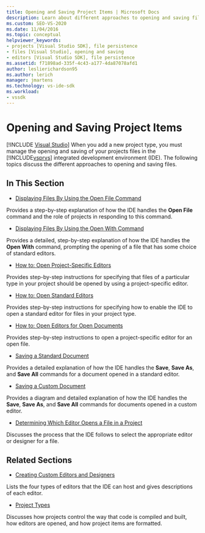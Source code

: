 ```yaml
---
title: Opening and Saving Project Items | Microsoft Docs
description: Learn about different approaches to opening and saving files for your new project type in the Visual Studio IDE.
ms.custom: SEO-VS-2020
ms.date: 11/04/2016
ms.topic: conceptual
helpviewer_keywords:
- projects [Visual Studio SDK], file persistence
- files [Visual Studio], opening and saving
- editors [Visual Studio SDK], file persistence
ms.assetid: f71898ad-335f-4c43-a177-4da87078afd1
author: leslierichardson95
ms.author: lerich
manager: jmartens
ms.technology: vs-ide-sdk
ms.workload:
- vssdk
---
```

# Opening and Saving Project Items

 [!INCLUDE [Visual Studio](~/includes/applies-to-version/vs-not-mac.md)]
When you add a new project type, you must manage the opening and saving of your projects files in the [!INCLUDE[vsprvs](../../code-quality/includes/vsprvs_md.md)] integrated development environment (IDE). The following topics discuss the different approaches to opening and saving files.

## In This Section
- [Displaying Files By Using the Open File Command](../../extensibility/internals/displaying-files-by-using-the-open-file-command.md)

 Provides a step-by-step explanation of how the IDE handles the **Open File** command and the role of projects in responding to this command.

- [Displaying Files By Using the Open With Command](../../extensibility/internals/displaying-files-by-using-the-open-with-command.md)

 Provides a detailed, step-by-step explanation of how the IDE handles the **Open With** command, prompting the opening of a file that has some choice of standard editors.

- [How to: Open Project-Specific Editors](../../extensibility/how-to-open-project-specific-editors.md)

 Provides step-by-step instructions for specifying that files of a particular type in your project should be opened by using a project-specific editor.

- [How to: Open Standard Editors](../../extensibility/how-to-open-standard-editors.md)

 Provides step-by-step instructions for specifying how to enable the IDE to open a standard editor for files in your project type.

- [How to: Open Editors for Open Documents](../../extensibility/how-to-open-editors-for-open-documents.md)

 Provides step-by-step instructions to open a project-specific editor for an open file.

- [Saving a Standard Document](../../extensibility/internals/saving-a-standard-document.md)

 Provides a detailed explanation of how the IDE handles the **Save**, **Save As**, and **Save All** commands for a document opened in a standard editor.

- [Saving a Custom Document](../../extensibility/internals/saving-a-custom-document.md)

 Provides a diagram and detailed explanation of how the IDE handles the **Save**, **Save As**, and **Save All** commands for documents opened in a custom editor.

- [Determining Which Editor Opens a File in a Project](../../extensibility/internals/determining-which-editor-opens-a-file-in-a-project.md)

 Discusses the process that the IDE follows to select the appropriate editor or designer for a file.

## Related Sections
- [Creating Custom Editors and Designers](../../extensibility/creating-custom-editors-and-designers.md)

 Lists the four types of editors that the IDE can host and gives descriptions of each editor.

- [Project Types](../../extensibility/internals/project-types.md)

 Discusses how projects control the way that code is compiled and built, how editors are opened, and how project items are formatted.
